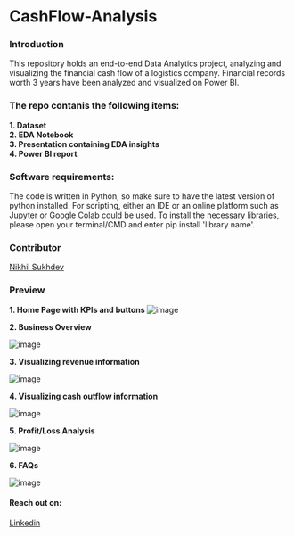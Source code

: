 # CashFlow-Analysis

### Introduction
This repository holds an end-to-end Data Analytics project, analyzing and visualizing the financial cash flow of a logistics company. Financial records worth 3 years have been analyzed and visualized on Power BI.

### The repo contanis the following items: 
**1. Dataset**
<br>
**2. EDA Notebook**
<br>
**3. Presentation containing EDA insights**
<br>
**4. Power BI report**
<br>

### Software requirements:

The code is written in Python, so make sure to have the latest version of python installed. For scripting, either an IDE or an online platform such as Jupyter or Google Colab could be used. To install the necessary libraries, please open your terminal/CMD and enter pip install 'library name'.

### Contributor

[Nikhil Sukhdev](https://github.com/nikhilsukhdev)

### Preview

**1. Home Page with KPIs and buttons**
![image](https://github.com/nikhilsukhdev/CashFlow-Analysis/assets/46552468/2909bf0e-6fdf-4733-82a8-c3c69aeab822)

**2. Business Overview**

![image](https://github.com/nikhilsukhdev/CashFlow-Analysis/assets/46552468/09d6e618-1812-4167-8ec0-c0e47e9231fb)

**3. Visualizing revenue information**

![image](https://github.com/nikhilsukhdev/CashFlow-Analysis/assets/46552468/763b3ebd-8f96-4e2a-bdc4-d94f542d10eb)

**4. Visualizing cash outflow information**

![image](https://github.com/nikhilsukhdev/CashFlow-Analysis/assets/46552468/ff504cf2-681c-4f4a-97a5-10f0b7e27dc8)

**5. Profit/Loss Analysis**

![image](https://github.com/nikhilsukhdev/CashFlow-Analysis/assets/46552468/e63042c7-f959-47c0-80ab-9c4d1f93f8d1)

**6. FAQs**

![image](https://github.com/nikhilsukhdev/CashFlow-Analysis/assets/46552468/f4633183-11f8-49e3-b81d-65e20eacbf71)

#### Reach out on: 

[Linkedin](https://linkedin.com/in/nikhil-sukhdev-882395183) 






